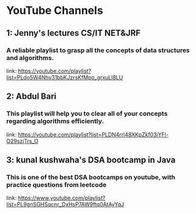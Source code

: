 # YouTube Channels

## 1: Jenny's lectures CS/IT NET&JRF
### A reliable playlist to grasp all the concepts of data structures and algorithms.
link: https://youtube.com/playlist?list=PLdo5W4Nhv31bbKJzrsKfMpo_grxuLl8LU

## 2: Abdul Bari 
### This playlist will help you to clear all of your concepts regarding algorithms efficiently.
link: https://youtube.com/playlist?list=PLDN4rrl48XKpZkf03iYFl-O29szjTrs_O

## 3: kunal kushwaha's DSA bootcamp in Java 
### This is one of the best DSA bootcamps on youtube, with practice questions from leetcode
link: https://www.youtube.com/playlist?list=PL9gnSGHSqcnr_DxHsP7AW9ftq0AtAyYqJ
